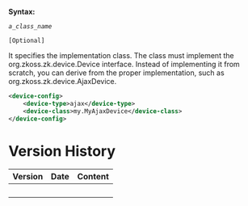 **Syntax:**

<device-class>*`a_class_name`*</device-class>

`[Optional]`

It specifies the implementation class. The class must implement the
<javadoc type="interface">org.zkoss.zk.device.Device</javadoc>
interface. Instead of implementing it from scratch, you can derive from
the proper implementation, such as
<javadoc>org.zkoss.zk.device.AjaxDevice</javadoc>.

``` xml
<device-config>
    <device-type>ajax</device-type>
    <device-class>my.MyAjaxDevice</device-class>
</device-config>
```

# Version History

| Version | Date | Content |
|---------|------|---------|
|         |      |         |
